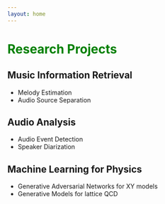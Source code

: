 ```yaml
---
layout: home
---
```

# <span style="color: Green">Research Projects</span>
## Music Information Retrieval
- Melody Estimation
- Audio Source Separation
## Audio Analysis
- Audio Event Detection
- Speaker Diarization
## Machine Learning for Physics
- Generative Adversarial Networks for XY models
- Generative Models for lattice QCD














